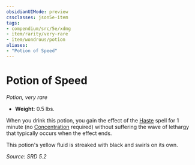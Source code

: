 ```yaml
---
obsidianUIMode: preview
cssclasses: json5e-item
tags:
- compendium/src/5e/xdmg
- item/rarity/very-rare
- item/wondrous/potion
aliases: 
- "Potion of Speed"
---
```

# Potion of Speed
*Potion, very rare*  

- **Weight**: 0.5 lbs.

When you drink this potion, you gain the effect of the [Haste](compendium/spells/haste-xphb.md) spell for 1 minute (no [Concentration](rules/conditions.md#Concentration) required) without suffering the wave of lethargy that typically occurs when the effect ends.

This potion's yellow fluid is streaked with black and swirls on its own.

*Source: SRD 5.2*